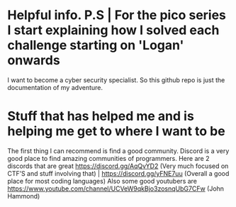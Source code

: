 # Helpful info. P.S | For the pico series I start explaining how I solved each challenge starting on 'Logan' onwards

I want to become a cyber security specialist. So this github repo is just the documentation of my adventure.

# Stuff that has helped me and is helping me get to where I want to be

The first thing I can recommend is find a good community. Discord is a very good place to find amazing communities of programmers. Here are 2 discords that are great https://discord.gg/AqQvYD2 (Very much focused on CTF’S and stuff involving that) | https://discord.gg/yFNE7uu (Overall a good place for most coding languages) Also some good youtubers are https://www.youtube.com/channel/UCVeW9qkBjo3zosnqUbG7CFw (John Hammond)


